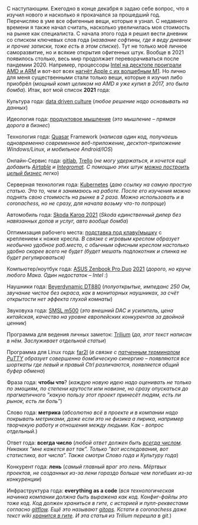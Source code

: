 С наступающим. Ежегодно в конце декабря я задаю себе вопрос, что я изучил нового и насколько я прокачался за прошедший год. Перечисляю в уме все офигенные вещи, которые я узнал. С недавнего времени я также начал считать, насколько увеличилась моя стоимость на рынке как специалиста. С начала этого года я решил вести дневник со списком ключевых слов года (_название софтины, где я веду дневник и прочие записки, тоже есть в этом списке_). Тут не только моё личное саморазвитие, но и всякие открытия офигенных штук. Вообще в 2021 появилось столько, весь мир продолжает переворачиваться после пандемии 2020. Например, процессоры [Intel на десктопе проиграли AMD и ARM](https://www.youtube.com/watch?v=jK7GRnoJ11A) и вот-вот всех [нагнёт Apple с их волшебным M1](https://www.youtube.com/watch?v=Jer8Ceun2sY). Но лично для меня существенными стали только вещи, которые я изучил либо приобрёл (_мощный комп целиком на AMD я уже купил в 2017, это была бомба_). Итак, вот мой список **2021** года:

Культура года: [data driven culture](https://marketolog.mts.ru/blog/data-driven-podhod-kak-prinimat-resheniya-na-osnovanii-dannih) (_любое решение надо основывать на данных_)

Идеология года: [продуктовое мышление](https://habr.com/ru/post/472668/) (_это мышление – прямая дорога в бизнес_)

Технология года: [Quasar](https://quasar.dev/) Framework (_написав один код, получаешь одновременно современное веб-приложение, десктоп-приложение Windows/Linux, и мобильное Android/IOS_)

Онлайн-Сервис года: [gitlab](https://gitlab.com/), [Trello](https://trello.com/) (_не могу удержаться, и хочется ещё добавить_ [_Airtable_](https://airtable.com/) _и_ [_Integromat_](https://www.integromat.com/)_. С помощью этих штук_ [_можно построить целый бизнес_](https://box.vas3k.ru/blog/nocode/) _легко_)

Серверная технология года: [Kubernetes](https://habr.com/ru/company/otus/blog/537162/) (_даю ссылку на самую простую статью. Это то, чем я занимаюсь на работе. После его изучения можно поднять свою стоимость на рынке в 2 раза. Можно использовать и в coronachess, но не сразу, для начала возьму что-то попроще_)

Автомобиль года: [Skoda Karoq 2021](https://www.youtube.com/watch?v=zZSvuRUjynk) (_Skoda единственный дилер без навязанных допов и услуг, авто вообще бомба_)

Оптимизация рабочего места: [подставка под клаву/мышку](https://aliexpress.ru/item/32907768187.html) с креплением к ножке кресла. _В связке с игровым креслом образует необычно удобное раб.место, с обычным офисным креслом настолько удобно скорее всего не будет (будет мешать подлокотник и спинка не будет регулироваться)_

Компьютер/ноутбук года: [ASUS Zenbook Pro Duo](https://www.youtube.com/watch?v=de9V8Rn-iSI) [2021](https://www.dns-shop.ru/product/b2085f5ba0f52ff1/156-noutbuk-asus-zenbook-pro-duo-15-ux582lr-h2006t-sinij/) (_дорого, но круче любого Мака. Один недостаток – Intel :_)

Наушники года: [Beyerdynamic DT880](https://beyerdynamic.ru/product/beyerdynamic-dt-880-250-ohm-nakladnye-naushniki) (_полуоткрытые, импеданс 250 Ом, звучание чистое без окраса, как в мониторных наушниках, за счёт открытости нет эффекта глухой комнаты_)

Звуковуха года: [SMSL m500](https://aliexpress.ru/item/4001197274332.html) (_это внешний DAC и усилитель, цена китайская, качество на уровне европейских конкурентов за двойной ценник_)

Программа для ведения личных заметок: [Trilium](https://github.com/zadam/trilium) (_да, этот текст написан в нём. Заслуживает отдельной статьи_)

Программа для Linux года: [far2l](https://github.com/elfmz/far2l) (_в связке с_ [_патченным терминалом PuTTY_](https://github.com/unxed/putty4far2l) _образует совершенно бомбическую синергию – появляются все шорткаты где левый и правый Ctrl различаются, появляется общий буфер обмена_)

Фраза года: **чтобы что**? (_каждую новую идею надо оценивать не только по эмоциям, по степени крутости или новизне, но сразу опускаться до прагматичного “какую пользу этот проект принесёт людям, есть ли рынок, есть ли боль”_)

Слово года: **метрика** (_абсолютно всё в проекте и в компании надо покрывать метриками, даже если это не физика а лирика, например творчекую работу и отношения между людьми. Как - вопрос отдельный._)

Ответ года: **всегда число** (_любой ответ должен быть_ [_всегда числом_](https://www.youtube.com/watch?v=LrIMguQkkbI)_. Никаких “мне кажется вот так”. Только “вот исследования, вот статистика, вот числа”. Также смотри Слово года и Культуру года_)

Конкурент года: **лень** (_самый главный враг это лень. Мёртвых проектов, не созданных из-за лени гораздо больше чем погибших из-за конкуренции_)

Инфраструктура года: **everything as a code** (_вся технологическая начинка компании должна быть выражена как код. Конфиг-файлы это тоже код. Код должен храниться в гите, с историей и пулл-реквестами согласно_ [_gitflow_](https://www.atlassian.com/ru/git/tutorials/comparing-workflows/gitflow-workflow)_. Ещё это называют_ [_gitops_](https://www.youtube.com/watch?v=sHk1c0NvxlE)_. Кстати в coronachess даже текст wiki_ [_хранится в гите_](https://gitlab.com/cidious/coronawiki)_. И эта статья из Trilium перешла в git._)